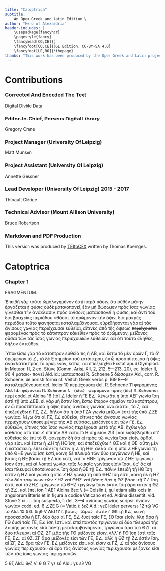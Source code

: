```yaml
---
title: "Catoptrica"
subtitle: |
	An Open Greek and Latin Edition \ 
author: "Hero of Alexandria"
header-includes: | 
	\usepackage{fancyhdr}
	\pagestyle{fancy}
	\fancyhead[CO,CE]{}
	\fancyfoot[CO,CE]{OGL Edition, CC-BY-SA 4.0}
	\fancyfoot[LE,RO]{\thepage}
thanks: "This work has been produced by the Open Greek and Latin project through the help of volunteers. See contributions for details."
...
```


# Contributions


### Corrected And Encoded The Text

Digital Divide Data  
  
### Editor-In-Chief, Perseus Digital Library

Gregory Crane  
  
### Project Manager (University Of Leipzig)

Matt Munson  
  
### Project Assistant (University Of Leipzig)

Annette Gessner  
  
### Lead Developer (University Of Leipzig) 2015 - 2017

Thibault Clérice  
  
### Technical Advisor (Mount Allison University)

Bruce Robertson  
  
### Markdown and PDF Production

This version was produced by [TEItoCEX](https://github.com/ThomasK81/TEItoCEX) written by Thomas Koentges.

# Catoptrica

### Chapter 1

<head>FRAGMENTUM.</head>
<p>Ἐπειδὴ γὰρ τοῦτο ὡμολογημένον ἐστὶ παρὰ πᾶσιν,
ὅτι οὐδὲν μάτην ἐργάζεται ἡ φύσις οὐδὲ ματαιοπονεῖ,
ἐὰν μὴ δώσωμεν πρὸς ἴσας γωνίας γίνεσθαι τὴν ἀνάκλασιν,
πρὸς ἀνίσους ματαιοπονεῖ ἡ φύσις, καὶ ἀντὶ
τοῦ διὰ βραχείας περιόδου φθάσαι τὸ ὁρώμενον τὴν
ὄψιν, διὰ μακρᾶς περιόδου τοῦτο φανήσεται καταλαμβάνουσα.
εὑρεθήσονται γὰρ αἱ τὰς ἀνίσους γωνίας
περιέχουσαι εὐθεῖαι, αἵτινες ἀπὸ τῆς ὄψεως <del>περιέχουσαι</del>
<sic>φερομένας</sic> πρὸς τὸ κάτοπτρον κἀκεῖθεν πρὸς
τὸ ὁρώμενον, μείζονες οὖσαι τῶν τὰς ἴσας γωνίας
περιεχουσῶν εὐθειῶν. καὶ ὅτι τοῦτο ἀληθές, δῆλον
ἐντεῦθεν.</p>
<p>Ὑποκείσω γὰρ τὸ κάτοπτρον εὐθεῖά τις ἡ ΑΒ,
καὶ ἔστω τὸ μὲν ὁρῶν Γ, τὸ δʼ ὁρώμενον τὸ &#8736;, τὸ
δὲ Ε σημεῖον τοῦ κατόπτρου, ἐν ᾧ προσπίπτουσα ἡ
ὄψις ἀνακλᾶται πρὸς τὸ ὁρώμενον, ἔστω, καὶ ἐπεζεύχθω
<note type="footnote">Exstat apud Olympiod. in Meteor. III, 2 ed. Stüve (Comm.
Arist. XIl, 2, 212, 5—213, 20), ed. Ideler II, 96 4 ματαιο-
πονεῖ Ald. ld.: ματαιοποιεῖ R. Schoene 5 δώσομεν Ald., corr.
R. Schoene. de aoristi forma cf. Veitch Greek verbs p. 169</note>
<note type="footnote">8—9 καταλαμβάνουσα del. Ideler 10 περιέχουσαι del.
R. Schoene 11 φερομένας Ald. Id.: φέρονται R. Schoene:
f. 〈εἰσι〉 φερόμεναι πρὸς (bis) R. Schoene: περὶ codd. et
Aldina 16 [τὸ] &#8736; Ideler</note>

<pb n="370"/>
ἡ ΓΕ Ε&#8736;. λέγω ὅτι ἡ ὑπὸ ΑΕΓ γωνία ἴση ἐστὶ τῇ ὑπὸ
&#8736;ΕΒ. εἰ γὰρ μὴ ἔστιν ἴση, ἔστω ἕτερον σημεῖον τοῦ
κατόπτρου, ἐν ᾧ προσπίπτουσα ἡ ὄψις πρὸς ἀνίσους
γωνίας ἀνακλᾶται, τὸ Ζ, καὶ ἐπεζεύχθω ἡ ΓΖ, Ζ&#8736;.
δῆλον ὅτι ἡ ὑπὸ ΓΖΑ γωνία μείζων ἐστὶ τῆς ὑπὸ <lb n="5"/>
&#8736;ΖΕ γωνίας. λέγω ὅτι αἱ ΓΖ, Ζ&#8736; εὐθεῖαι, αἵτινες τὰς
ἀνίσους γωνίας περιέχουσιν ὑποκειμένης τῆς ΑΒ εὐθείας,
μείζονές εἰσι τῶν ΓΕ, Ε&#8736; εὐθειῶν, αἵτινες τὰς
ἴσας γωνίας περιέχουσι μετὰ τῆς ΑΒ. ἤχθω γὰρ κάθετος
ἀπὸ τοῦ &#8736; ἐπὶ τὴν ΑΒ κατὰ τὸ Η σημεῖον <lb n="10"/>
<note type="marginal">213</note> | καὶ ἐκβεβλήσθω ἐπʼ εὐθείας ὡς ἐπὶ τὸ Θ. φανερὸν
δὴ ὅτι αἱ πρὸς τῷ γωνίαι ἴσαι εἰσίν. ὀρθαὶ γάρ
εἰσι. καὶ ἔστω ἡ &#8736;Η τῇ ΗΘ ἴση, καὶ ἐπεζεύχθω ἡ
ΘΖ καὶ ἡ ΘΕ. αὕτη μὲν ἡ κατασκευή. ἐπεὶ οὖν ἴση
ἐστὶν ἡ &#8736; τῇ ΗΘ, ἀλλὰ καὶ ἡ ὑπὸ &#8736;ΗΕ γωνία <lb n="15"/>
τῇ ὑπὸ ΘΗΕ γωνίᾳ ἴση ἐστί, κοινὴ δὲ πλευρὰ τῶν
δύο τριγώνων ἡ ΗΕ, καὶ βάσις ἡ ΘΕ βάσει τῇ Ε&#8736;
ἴση ἐστί, καὶ τὸ ΗΘΕ τρίγωνον τῷ &#8736;ΗΕ τριγώνῳ
ἴσον ἐστί, καὶ <add cause="omitted">αἱ</add> λοιπαὶ γωνίαι ταῖς λοιπαῖς γωνίαις
εἰσὶν ἴσαι, ὑφʼ ἃς αἱ ἴσαι πλευραὶ ὑποτείνουσιν. ἴση <lb n="20"/>
ἄρα ἡ ΘΕ τῇ Ε&#8736;. πάλιν ἐπειδὴ τῇ ΗΘ ἴση ἐστὶν
ἡ Η&#8736; καὶ γωνία ἡ ὑπὸ &#8736;ΗΖ γωνίᾳ τῇ ὑπὸ ΘΗΖ
ἴση ἐστί, κοινὴ δὲ ἡ ΗΖ τῶν δύο τριγώνων τῶν &#8736;ΗΖ
καὶ ΘΗΖ, καὶ βάσις ἄρα ἡ ΘΖ βάσει τῇ Ζ&#8736; ἴση
ἐστί, καὶ τὸ ΖΗ&#8736; τρίγωνον τῷ ΘΗΖ τριγώνῳ ἴσον <lb n="25"/>
ἐστίν. ἴση ἄρα ἐστὶν ἡ ΘΖ τῇ Ζ&#8736;. καὶ ἐπεὶ ἴση
<note type="footnote">1 ΑΕΓ Aldina δεα V (═ Coislin.), qui etiam aliis locis
in angulorum litteris et in figura a codice Vaticano et ed.
Aldina dissentit. vid. Stüve 2 εἰ . . . ἴση suspecta, f. del.</note>
<note type="footnote">3—4 ἀνίσους γωνίας scripsi: ἄνισον γωνίαν codd. ed.</note>
<note type="footnote">6 &#8736;ΖΕ G (═ Vatic.): δεζ Ald.: γεζ Ideler perverse 12 τῷ</note>
VG: τὸ Ald. 15 δ G: δηθ V AId 17 f. βάσις 〈ἄρα〉

<pb n="372"/>
ἐστὶν ἡ ΘΕ τῇ Ε&#8736;, κοινὴ προσκείσθω ἡ ΕΓ. δύο
ἄρα αἱ ΓΕ, Ε&#8736; δυσὶ ταῖς ΓΕ, ΕΘ ἴσαι εἰσίν. ὅλη
ἄρα ἡ ΓΘ δυσὶ ταῖς ΓΕ, Ε&#8736; ἴση ἐστί. καὶ ἐπεὶ
παντὸς τριγώνου αἱ δύο πλευραὶ τῆς λοιπῆς μείζονές
εἰσι πάντῃ μεταλαμβανόμεναι, τριγώνου ἄρα τοῦ ΘΖΓ <lb n="5"/>
αἱ δύο πλευραὶ αἱ ΘΖ, ΖΓ μιᾶς τῆς ΓΘ μείζονές
εἰσιν. ἀλλʼ ἡ ΓΘ ἴση ἐστὶ ταῖς ΓΕ, Ε&#8736;. αἱ ΘΖ.
ΖΓ ἄρα μείζονές εἰσι τῶν ΓΕ, Ε&#8736;. ἀλλʼ ἡ ΘΖ τῇ
Ζ&#8736; ἐστὶν ἴση. αἱ ΖΓ, Ζ&#8736; ἄρα τῶν ΓΕ, Ε&#8736;
μείζονές εἰσι. καί εἰσιν αἱ ΓΖ, &#8736; αἱ τὰς ἀνίσους <lb n="10"/>
γωνίας περιέχουσαι· αἱ ἄρα τὰς ἀνίσους γωνίας περιέχουσαι
μείζονές εἰσι τῶν τὰς ἴσας γωνίας περιεχουσῶν.</p>
<note type="footnote">5 θζ Ald.: θγζ V: θ G 7 γε εδ Ald.: γε εθ VG</note>

